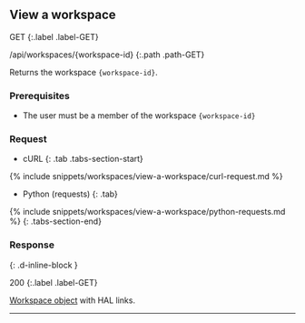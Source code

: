 ## View a workspace

GET
{:.label .label-GET}

/api/workspaces/{workspace-id}
{:.path .path-GET}

Returns the workspace `{workspace-id}`.

### Prerequisites

- The user must be a member of the workspace `{workspace-id}`

### Request

- cURL
{: .tab .tabs-section-start}

{% include snippets/workspaces/view-a-workspace/curl-request.md %}

- Python (requests)
{: .tab}

{% include snippets/workspaces/view-a-workspace/python-requests.md %}
{: .tabs-section-end}

### Response
{: .d-inline-block }

200
{:.label .label-GET}

[Workspace object](#workspace-object) with HAL links.

---
